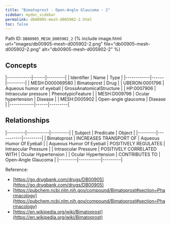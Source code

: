 ```yaml
---
title: "Bimatoprost - Open-Angle Glaucoma - 2"
sidebar: mydoc_sidebar
permalink: db00905-mesh-d005902-2.html
toc: false 
---
```



Path ID: `DB00905_MESH_D005902_2`
{% include image.html url="images/db00905-mesh-d005902-2.png" file="db00905-mesh-d005902-2.png" alt="db00905-mesh-d005902-2" %}

## Concepts

|------------|------|---------|
| Identifier | Name | Type    |
|------------|------|---------|
| MESH:D000069580 | Bimatoprost | Drug |
| UBERON:0001796 | Aqueous humor of eyeball | GrossAnatomicalStructure |
| HP:0007906 | Intraocular pressure | PhenotypicFeature |
| MESH:D009798 | Ocular hypertension | Disease |
| MESH:D005902 | Open-angle glaucoma | Disease |
|------------|------|---------|

## Relationships

|---------|-----------|---------|
| Subject | Predicate | Object  |
|---------|-----------|---------|
| Bimatoprost | INCREASES TRANSPORT OF | Aqueous Humor Of Eyeball |
| Aqueous Humor Of Eyeball | POSITIVELY REGULATES | Intraocular Pressure |
| Intraocular Pressure | POSITIVELY CORRELATED WITH | Ocular Hypertension |
| Ocular Hypertension | CONTRIBUTES TO | Open-Angle Glaucoma |
|---------|-----------|---------|

Reference: 
  - [https://go.drugbank.com/drugs/DB00905](https://go.drugbank.com/drugs/DB00905)
  - [https://pubchem.ncbi.nlm.nih.gov/compound/Bimatoprost#section=Pharmacology](https://pubchem.ncbi.nlm.nih.gov/compound/Bimatoprost#section=Pharmacology)
  - [https://en.wikipedia.org/wiki/Bimatoprost](https://en.wikipedia.org/wiki/Bimatoprost)
